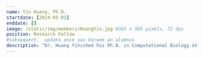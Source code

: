 ```yaml
---
name: Yin Huang, Ph.D.
startdate: [2024-05-01]
enddate: []
image: /static/img/members/HuangYin.jpg #365 x 365 pixels, 72 dpi
position: Research Fellow
#subsequent:  update once you become an alumnus
description: "Dr. Huang finished his Ph.D. in Computational Biology at the University of Chinese Academy of Sciences, followed by postdoctoral research experience at Columbia University and the Guangzhou National Lab. His research has focused on developing computational methods and analyzing large-scale genomic and single-cell data. "
---
```

